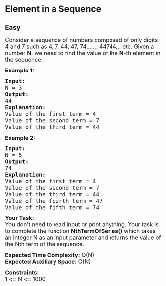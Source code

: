 # Element in a Sequence
## Easy
<div class="problems_problem_content__Xm_eO"><p><span style="font-size:18px">Consider a sequence of numbers composed of only digits 4 and 7 such as 4, 7, 44, 47, 74,...... 44744,.. etc. Given a number <strong>N</strong>, we need to find&nbsp;the value of the</span><span style="font-size:18px">&nbsp;<strong>N</strong>-th element&nbsp;</span><span style="font-size:18px">in the sequence.</span></p>

<p><span style="font-size:18px"><strong>Example 1:</strong></span></p>

<pre><span style="font-size:18px"><strong>Input:
</strong>N = 3</span>
<span style="font-size:18px"><strong>Output:
</strong>44</span>
<span style="font-size:18px"><strong>Explanation:
</strong>Value of the first term = 4
Value of the second term = 7
Value of the third term = 44</span></pre>

<p><strong><span style="font-size:18px">Example 2:</span></strong></p>

<pre><strong><span style="font-size:18px">Input:
</span></strong><span style="font-size:18px">N = 5</span>
<strong><span style="font-size:18px">Output:
</span></strong><span style="font-size:18px">74</span>
<span style="font-size:18px"><strong>Explanation:
</strong>Value of the first term = 4
Value of the second term = 7
Value of the third term = 44
Value of the fourth term = 47
Value of the fifth term = 74
</span></pre>

<p><span style="font-size:18px"><strong>Your Task:&nbsp;&nbsp;</strong></span><br>
<span style="font-size:18px">You don't need to read input or print anything. Your task is to complete the function&nbsp;<strong>NthTermOfSeries()</strong>&nbsp;which takes an integer N as an input parameter and returns the value of the Nth term of the sequence.</span></p>

<p><span style="font-size:18px"><strong>Expected Time Complexity:</strong>&nbsp;O(N)<br>
<strong>Expected Auxiliary Space:</strong>&nbsp;O(N)</span></p>

<p><span style="font-size:18px"><strong>Constraints:</strong><br>
1 &lt;= N &lt;= 1000</span></p>
</div>